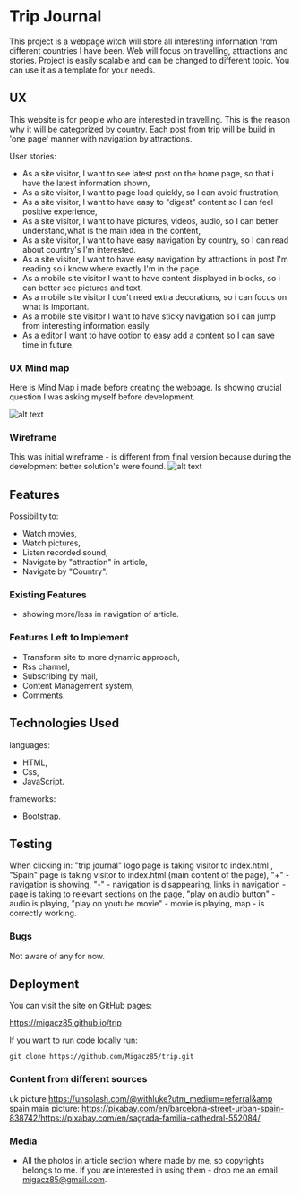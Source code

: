 # Trip Journal

This project is a webpage witch will store all interesting information from different
countries I have been. Web will focus on travelling, attractions and stories.
Project is easily scalable and can be changed to different topic. You can use it as a
template for your needs.

## UX

This website is for people who are interested in travelling.
This is the reason why it will be categorized by country.
Each post from trip will be build in 'one page' manner with navigation by attractions.

User stories:
- As a site visitor, I want to see latest post on the home page, so that i have
the latest information shown,
- As a site visitor, I want to page load quickly, so I can avoid frustration,
- As a site visitor, I want to have easy to "digest" content so I can feel positive
experience,
- As a site visitor, I want to have pictures, videos, audio, so I can better
understand,what is the main idea in the content,
- As a site visitor, I want to have easy navigation by country, so I can read
about country's I'm interested.
- As a site visitor, I want to have easy navigation by attractions in post I'm reading
so i know where exactly I'm in the page.
- As a mobile site visitor I want to have content displayed in blocks, so i can
better see pictures and text.
- As a mobile site visitor I don't need extra decorations, so i can focus on what is
important.
- As a mobile site visitor I want to have sticky navigation so I can jump from
interesting information easily.
- As a editor I want to have option to easy add a content so I can save time in
future.

### UX Mind map

Here is Mind Map i made before creating the webpage. Is showing crucial
question I was asking myself before development.

![alt text](https://github.com/Migacz85/trip/blob/master/docs/mindmap.png)

### Wireframe

This was initial wireframe - is different from final version because during the
development better solution's were found.
![alt text](https://github.com/Migacz85/trip/blob/master/docs/wireframe.png)

## Features

Possibility to:
- Watch movies,
- Watch pictures,
- Listen recorded sound,
- Navigate by "attraction" in article,
- Navigate by "Country".

### Existing Features

- showing more/less in navigation of article.

### Features Left to Implement

- Transform site to more dynamic approach,
- Rss channel,
- Subscribing by mail,
- Content Management system,
- Comments.

## Technologies Used

languages:

- HTML,
- Css,
- JavaScript.

frameworks:

- Bootstrap.

## Testing

When clicking in:
"trip journal" logo page is taking visitor to index.html ,
"Spain" page is taking visitor to index.html (main content of the page),
"+" - navigation  is showing,
"-" - navigation is disappearing,
links in navigation - page is taking to relevant sections on the page,
"play on audio button" - audio is playing,
"play on youtube movie" - movie is playing,
map - is correctly working.


### Bugs

Not aware of any for now.

## Deployment

You can visit the site on GitHub pages:

https://migacz85.github.io/trip

If you want to run code locally run:

```
git clone https://github.com/Migacz85/trip.git
```

### Content from different sources

uk picture
https://unsplash.com/@withluke?utm_medium=referral&amp
spain main picture: https://pixabay.com/en/barcelona-street-urban-spain-838742/https://pixabay.com/en/sagrada-familia-cathedral-552084/

### Media

- All the photos in article section where made by me, so copyrights belongs to me.
If you are interested in using them - drop me an email migacz85@gmail.com.
